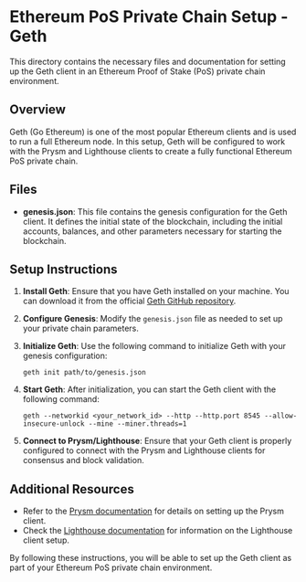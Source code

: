 # Ethereum PoS Private Chain Setup - Geth

This directory contains the necessary files and documentation for setting up the Geth client in an Ethereum Proof of Stake (PoS) private chain environment.

## Overview

Geth (Go Ethereum) is one of the most popular Ethereum clients and is used to run a full Ethereum node. In this setup, Geth will be configured to work with the Prysm and Lighthouse clients to create a fully functional Ethereum PoS private chain.

## Files

- **genesis.json**: This file contains the genesis configuration for the Geth client. It defines the initial state of the blockchain, including the initial accounts, balances, and other parameters necessary for starting the blockchain.

## Setup Instructions

1. **Install Geth**: Ensure that you have Geth installed on your machine. You can download it from the official [Geth GitHub repository](https://github.com/ethereum/go-ethereum).

2. **Configure Genesis**: Modify the `genesis.json` file as needed to set up your private chain parameters.

3. **Initialize Geth**: Use the following command to initialize Geth with your genesis configuration:
   ```
   geth init path/to/genesis.json
   ```

4. **Start Geth**: After initialization, you can start the Geth client with the following command:
   ```
   geth --networkid <your_network_id> --http --http.port 8545 --allow-insecure-unlock --mine --miner.threads=1
   ```

5. **Connect to Prysm/Lighthouse**: Ensure that your Geth client is properly configured to connect with the Prysm and Lighthouse clients for consensus and block validation.

## Additional Resources

- Refer to the [Prysm documentation](https://docs.prylabs.network/) for details on setting up the Prysm client.
- Check the [Lighthouse documentation](https://lighthouse-book.sigmaprime.io/) for information on the Lighthouse client setup.

By following these instructions, you will be able to set up the Geth client as part of your Ethereum PoS private chain environment.